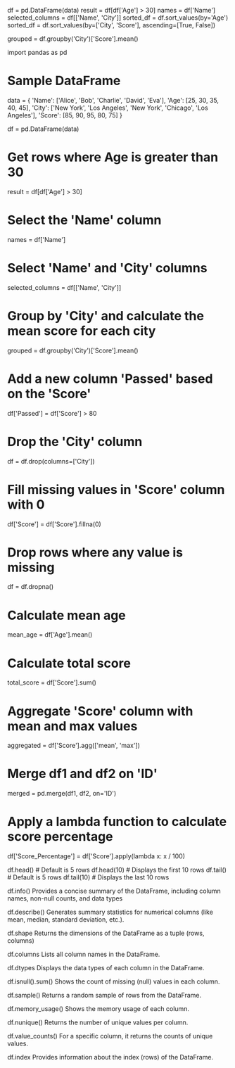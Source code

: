 df = pd.DataFrame(data)
result = df[df['Age'] > 30]
names = df['Name']
selected_columns = df[['Name', 'City']]
sorted_df = df.sort_values(by='Age')
sorted_df = df.sort_values(by=['City', 'Score'], ascending=[True, False])

grouped = df.groupby('City')['Score'].mean()

import pandas as pd

# Sample DataFrame
data = {
    'Name': ['Alice', 'Bob', 'Charlie', 'David', 'Eva'],
    'Age': [25, 30, 35, 40, 45],
    'City': ['New York', 'Los Angeles', 'New York', 'Chicago', 'Los Angeles'],
    'Score': [85, 90, 95, 80, 75]
}

df = pd.DataFrame(data)

# Get rows where Age is greater than 30
result = df[df['Age'] > 30]

# Select the 'Name' column
names = df['Name']

# Select 'Name' and 'City' columns
selected_columns = df[['Name', 'City']]

# Group by 'City' and calculate the mean score for each city
grouped = df.groupby('City')['Score'].mean()

# Add a new column 'Passed' based on the 'Score'
df['Passed'] = df['Score'] > 80

# Drop the 'City' column
df = df.drop(columns=['City'])

# Fill missing values in 'Score' column with 0
df['Score'] = df['Score'].fillna(0)

# Drop rows where any value is missing
df = df.dropna()

# Calculate mean age
mean_age = df['Age'].mean()

# Calculate total score
total_score = df['Score'].sum()

# Aggregate 'Score' column with mean and max values
aggregated = df['Score'].agg(['mean', 'max'])

# Merge df1 and df2 on 'ID'
merged = pd.merge(df1, df2, on='ID')

# Apply a lambda function to calculate score percentage
df['Score_Percentage'] = df['Score'].apply(lambda x: x / 100)


df.head()  # Default is 5 rows
df.head(10)  # Displays the first 10 rows
df.tail()  # Default is 5 rows
df.tail(10)  # Displays the last 10 rows

df.info()
Provides a concise summary of the DataFrame, including column names, non-null counts, and data types

df.describe()
Generates summary statistics for numerical columns (like mean, median, standard deviation, etc.).

df.shape
Returns the dimensions of the DataFrame as a tuple (rows, columns)

df.columns
Lists all column names in the DataFrame.

df.dtypes
Displays the data types of each column in the DataFrame.

df.isnull().sum()
Shows the count of missing (null) values in each column.

df.sample()
Returns a random sample of rows from the DataFrame.

df.memory_usage()
Shows the memory usage of each column.

df.nunique()
Returns the number of unique values per column.

df.value_counts()
For a specific column, it returns the counts of unique values.

df.index
Provides information about the index (rows) of the DataFrame.

